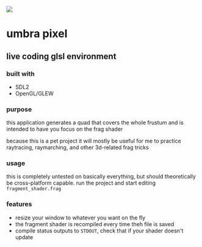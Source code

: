 ![](http://i.imgur.com/B17UDhh.gif)


# umbra pixel
## live coding glsl environment

### built with
* SDL2
* OpenGL/GLEW

### purpose
this application generates a quad that covers the whole frustum and is intended to have you focus on the frag shader

because this is a pet project it will mostly be useful for me to practice raytracing, raymarching, and other 3d-related frag tricks

### usage
this is completely untested on basically everything, but should theoretically be cross-platform capable.
run the project and start editing `fragment_shader.frag`

### features
* resize your window to whatever you want on the fly
* the fragment shader is recompiled every time theh file is saved
* compile status outputs to `STDOUT`, check that if your shader doesn't update
